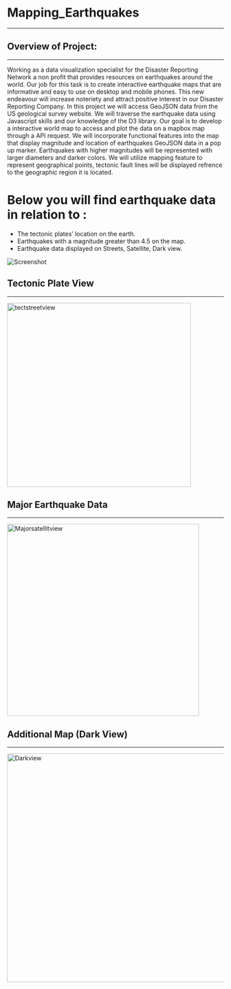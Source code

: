 # Mapping_Earthquakes

_______________________________
## Overview of Project:
____________________________________________

Working as a data visualization specialist for the Disaster Reporting Network a non profit that provides resources on earthquakes around the world. Our job for this task is to create interactive earthquake maps that are informative and easy to use on desktop and mobile phones. This new endeavour will increase noteriety and attract positive interest in our Disaster Reporting Company. In this project we will access GeoJSON data from the US geological survey website. We will traverse the earthquake data using Javascript skills and our knowledge of the D3 library. Our goal is to develop a interactive world map to access and plot the data on a mapbox map through a API request. We will incorporate functional features into the map that display magnitude and location of earthquakes GeoJSON data in a pop up marker. Earthquakes with higher magnitudes will be represented with larger diameters and darker colors. We will utilize mapping feature to represent geographical points, tectonic fault lines will be displayed refrence to the geographic region it is located. 

# Below you will find earthquake data in relation to :

* The tectonic plates’ location on the earth.
* Earthquakes with a magnitude greater than 4.5 on the map.
* Earthquake data displayed on Streets, Satellite, Dark view.

![Screenshot](https://user-images.githubusercontent.com/88467263/143722985-f5a257fc-2a93-498b-a4b3-ab8ef41ddf66.png)



## Tectonic Plate View
______________________________

<img width="427" alt="tectstreetview" src="https://user-images.githubusercontent.com/88467263/143722951-698713af-4b8a-4694-af7d-1135cea7cb06.PNG">

## Major Earthquake Data
________________________________

<img width="446" alt="Majorsatellitview" src="https://user-images.githubusercontent.com/88467263/143722975-e3255d47-5c69-4ae6-80b2-12fe638f1626.PNG">


## Additional Map (Dark View)
_____________________________

<img width="531" alt="Darkview" src="https://user-images.githubusercontent.com/88467263/143722979-1080f72d-ee24-4068-99f0-7b3b6fa4eff7.PNG">
